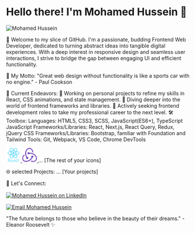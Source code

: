 # Hello there! I'm Mohamed Hussein 👋  
<p align="left"> <img src="https://komarev.com/ghpvc/?username=Mohamed-Huss&label=Profile%20views&color=0e75b6&style=flat" alt="Mohamed Hussein" /> </p>
🚀 Welcome to my slice of GitHub. I'm a passionate, budding Frontend Web Developer, dedicated to turning abstract ideas into tangible digital experiences. With a deep interest in responsive design and seamless user interactions, I strive to bridge the gap between engaging UI and efficient functionality.

🎯 My Motto:
"Great web design without functionality is like a sports car with no engine." - Paul Cookson

🔭 Current Endeavors:
🔨 Working on personal projects to refine my skills in React, CSS animations, and state management.
🌱 Diving deeper into the world of frontend frameworks and libraries.
💼 Actively seeking frontend development roles to take my professional career to the next level.
🛠 Toolbox:
Languages: HTML5, CSS3, SCSS, JavaScript(ES6+), TypeScript
JavaScript Frameworks/Libraries: React, Next.js, React Query, Redux, jQuery
CSS Frameworks/Libraries: Bootstrap, familiar with Foundation and Tailwind
Tools: Git, Webpack, VS Code, Chrome DevTools
<!-- List of technology icons -->
<a href="https://reactjs.org/" target="_blank" rel="noopener noreferrer"> <img src="https://raw.githubusercontent.com/devicons/devicon/master/icons/react/react-original-wordmark.svg" alt="react" width="40" height="40"/> </a>
<a href="https://redux.js.org" target="_blank" rel="noopener noreferrer"> <img src="https://raw.githubusercontent.com/devicons/devicon/master/icons/redux/redux-original.svg" alt="redux" width="40" height="40"/> </a>
... [The rest of your icons]

🌐 selected Projects:
... [Your projects]

🤝 Let's Connect:
<p align="left">
<a href="https://www.linkedin.com/in/mohamedhussein92/" target="_blank" rel="noopener noreferrer">
<img align="center" src="https://raw.githubusercontent.com/rahuldkjain/github-profile-readme-generator/master/src/images/icons/Social/linked-in-alt.svg" alt="Mohamed Hussein on LinkedIn" height="15" width="20" /></a>
</p>
<p align="left">
<a href="mailto:mhuss106@uottawa.ca" target="_blank" rel="noopener noreferrer">
<img align="center" src="https://raw.githubusercontent.com/rahuldkjain/github-profile-readme-generator/master/src/images/icons/Social/linked-in-alt.svg" alt="Email Mohamed Hussein" height="15" width="20" /></a>
</p>
"The future belongs to those who believe in the beauty of their dreams." - Eleanor Roosevelt ✨
